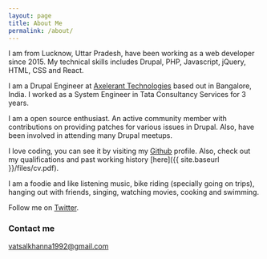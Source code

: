 ```yaml
---
layout: page
title: About Me
permalink: /about/
---
```


I am from Lucknow, Uttar Pradesh, have been working as a web developer since 2015. My technical skills includes Drupal, PHP, Javascript, jQuery, HTML, CSS and React.

I am a Drupal Engineer at [Axelerant Technologies](https://www.axelerant.com) based out in Bangalore, India. I worked as a System Engineer in Tata Consultancy Services for 3 years.

I am a open source enthusiast. An active community member with contributions on providing patches for various issues in Drupal. Also, have been involved in attending many Drupal meetups.

I love coding, you can see it by visiting my [Github](https://github.com/vatsalkhanna1992) profile. Also, check out my qualifications and past working history [here]({{ site.baseurl }}/files/cv.pdf). 

I am a foodie and like listening music, bike riding (specially going on trips), hanging out with friends, singing, watching movies, cooking and swimming.

Follow me on [Twitter](https://twitter.com/vatsalkhanna92).

### Contact me

[vatsalkhanna1992@gmail.com](mailto:vatsalkhanna1992@gmail.com)
